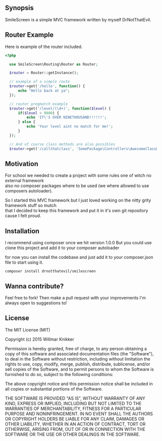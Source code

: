 ## Synopsis

SmileScreen is a simple MVC framework written by myself DrNotThatEvil.  

## Router Example

Here is example of the router included.

``` php 
<?php 

  use SmileScreen\Routing\Router as Router;

  $router = Router::getInstance();

  // example of a simple route
  $router->get('/hello', function() { 
      echo "Hello back at ya";
  });

  // router pregmatch example
  $router->get('/level/(\d+)', function($level) {
      if($level > 9000) {
          echo 'IT\'S OVER NINETHOUSAND!!!!!!';
      } else {
          echo 'Your level aint no match for me!';
      }
  });

  // And of course class methods are also possibles 
  $router->get('/callthatclass', 'SomePackage\Controllers\AwesomeClass@hello');
```

## Motivation

For school we needed to create a project with some rules one of witch no external framework  
also no composer packages where to be used (we where allowed to use composers autoloader).  

So I started this MVC framework but I just loved working on the nitty grity framework stuff so mutch  
that I decided to keep this framework and put it in it's own git repository cause I felt proud.  

## Installation

I recommend using composer once we hit version 1.0.0
But you could use clone this project and add it to your composer autoloader

for now you can install the codebase and just add it to your composer.json file
to start using it.

```
composer install drnotthatevil/smilescreen
```

## Wanna contribute?

Feel free to fork! Then make a pull request with your improvements I'm always open to suggestions to!

## License

The MIT License (MIT)

Copyright (c) 2015 Willmar Knikker

Permission is hereby granted, free of charge, to any person obtaining a copy of this software and associated documentation files (the "Software"), to deal in the Software without restriction, including without limitation the rights to use, copy, modify, merge, publish, distribute, sublicense, and/or sell copies of the Software, and to permit persons to whom the Software is furnished to do so, subject to the following conditions:

The above copyright notice and this permission notice shall be included in all copies or substantial portions of the Software.

THE SOFTWARE IS PROVIDED "AS IS", WITHOUT WARRANTY OF ANY KIND, EXPRESS OR IMPLIED, INCLUDING BUT NOT LIMITED TO THE WARRANTIES OF MERCHANTABILITY, FITNESS FOR A PARTICULAR PURPOSE AND NONINFRINGEMENT. IN NO EVENT SHALL THE AUTHORS OR COPYRIGHT HOLDERS BE LIABLE FOR ANY CLAIM, DAMAGES OR OTHER LIABILITY, WHETHER IN AN ACTION OF CONTRACT, TORT OR OTHERWISE, ARISING FROM, OUT OF OR IN CONNECTION WITH THE SOFTWARE OR THE USE OR OTHER DEALINGS IN THE SOFTWARE.
